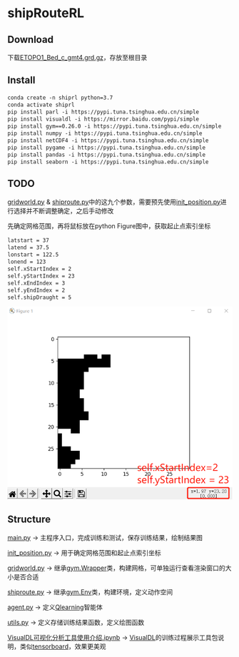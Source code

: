 # shipRouteRL

## Download

下载[ETOPO1_Bed_c_gmt4.grd.gz](https://ngdc.noaa.gov/mgg/global/relief/ETOPO1/data/bedrock/cell_registered/netcdf/ETOPO1_Bed_c_gmt4.grd.gz)，存放至根目录

## Install
```
conda create -n shiprl python=3.7
conda activate shiprl
pip install parl -i https://pypi.tuna.tsinghua.edu.cn/simple
pip install visualdl -i https://mirror.baidu.com/pypi/simple
pip install gym==0.26.0 -i https://pypi.tuna.tsinghua.edu.cn/simple
pip install numpy -i https://pypi.tuna.tsinghua.edu.cn/simple
pip install netCDF4 -i https://pypi.tuna.tsinghua.edu.cn/simple
pip install pygame -i https://pypi.tuna.tsinghua.edu.cn/simple
pip install pandas -i https://pypi.tuna.tsinghua.edu.cn/simple
pip install seaborn -i https://pypi.tuna.tsinghua.edu.cn/simple
```

## TODO

[gridworld.py](https://github.com/shiningxy/shipRouteRL/blob/main/gridworld.py) & [shiproute.py](https://github.com/shiningxy/shipRouteRL/blob/main/shiproute.py)中的这九个参数，需要预先使用[init_position.py](https://github.com/shiningxy/shipRouteRL/blob/main/init_position.py)进行选择并不断调整确定，之后手动修改

先确定网格范围，再将鼠标放在python Figure图中，获取起止点索引坐标

```
latstart = 37
latend = 37.5
lonstart = 122.5
lonend = 123
self.xStartIndex = 2
self.yStartIndex = 23
self.xEndIndex = 3
self.yEndIndex = 2
self.shipDraught = 5
```
![获取起止点索引坐标图示](img/fig1.png)
## Structure

[main.py](https://github.com/shiningxy/shipRouteRL/blob/main/main.py) -> 主程序入口，完成训练和测试，保存训练结果，绘制结果图

[init_position.py](https://github.com/shiningxy/shipRouteRL/blob/main/init_position.py) -> 用于确定网格范围和起止点索引坐标

[gridworld.py](https://github.com/shiningxy/shipRouteRL/blob/main/gridworld.py) -> 继承[gym.Wrapper](https://www.gymlibrary.dev/api/wrappers/)类，构建网格，可单独运行查看渲染窗口的大小是否合适

[shiproute.py]() -> 继承[gym.Env](https://www.gymlibrary.dev/api/core/#gym-env)类，构建环境，定义动作空间

[agent.py](https://github.com/shiningxy/shipRouteRL/blob/main/agent.py) -> 定义[Qlearning](https://datawhalechina.github.io/easy-rl/#/chapter3/chapter3?id=_342-q%e5%ad%a6%e4%b9%a0%ef%bc%9a%e5%bc%82%e7%ad%96%e7%95%a5%e6%97%b6%e5%ba%8f%e5%b7%ae%e5%88%86%e6%8e%a7%e5%88%b6)智能体

[utils.py](https://github.com/shiningxy/shipRouteRL/blob/main/utils.py) -> 定义存储训练结果函数，定义绘图函数

[VisualDL可视化分析工具使用介绍.ipynb](https://github.com/shiningxy/shipRouteRL/blob/main/VisualDL%E5%8F%AF%E8%A7%86%E5%8C%96%E5%88%86%E6%9E%90%E5%B7%A5%E5%85%B7%E4%BD%BF%E7%94%A8%E4%BB%8B%E7%BB%8D.ipynb) -> [VisualDL](https://github.com/PaddlePaddle/VisualDL/blob/develop/README_CN.md)的训练过程展示工具包说明，类似[tensorboard](https://tensorflow.google.cn/tensorboard?hl=zh-cn)，效果更美观